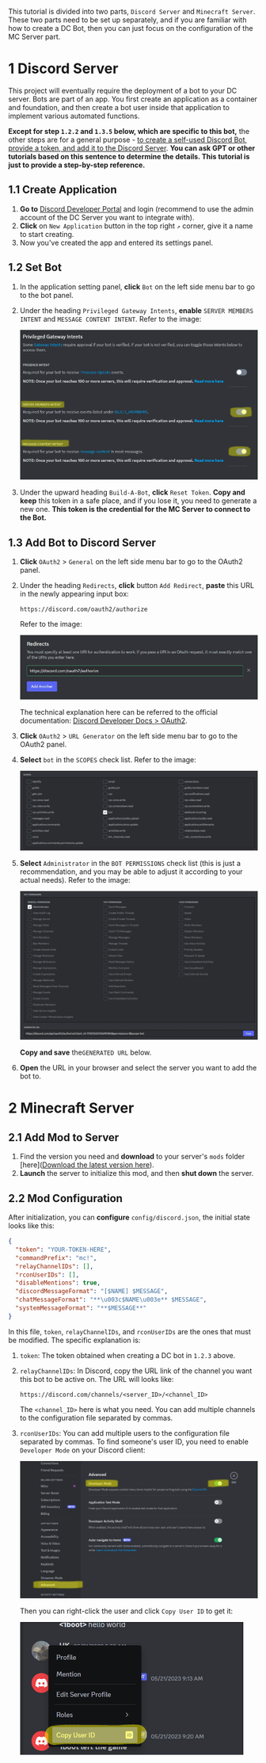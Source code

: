 This tutorial is divided into two parts, `Discord Server` and `Minecraft Server`. These two parts need to be set up separately, and if you are familiar with how to create a DC Bot, then you can just focus on the configuration of the MC Server part.

# 1 Discord Server

This project will eventually require the deployment of a bot to your DC server. Bots are part of an app. You first create an application as a container and foundation, and then create a bot user inside that application to implement various automated functions.

**Except for step `1.2.2` and `1.3.5` below, which are specific to this bot,** the other steps are for a general purpose - <u>to create a self-used Discord Bot, provide a token, and add it to the Discord Server</u>. **You can ask GPT or other tutorials based on this sentence to determine the details. This tutorial is just to provide a step-by-step reference.**

## 1.1 Create Application

1. **Go to** [Discord Developer Portal](https://discord.com/developers/applications) and login (recommend to use the admin account of the DC Server you want to integrate with).
2. **Click** on `New Application` button in the top right `↗` corner, give it a name to start creating.
3. Now you've created the app and entered its settings panel.

## 1.2 Set Bot

1. In the application setting panel, **click** `Bot` on the left side menu bar to go to the bot panel.

2. Under the heading `Privileged Gateway Intents`, **enable** `SERVER MEMBERS INTENT` and `MESSAGE CONTENT INTENT`. Refer to the image:

   ![Privileged-Gateway-Intents](./img/Privileged-Gateway-Intents.png)

3. Under the upward heading `Build-A-Bot`, **click** `Reset Token`. **Copy and keep** this token in a safe place, and if you lose it, you need to generate a new one. **This token is the credential for the MC Server to connect to the Bot.**

## 1.3 Add Bot to Discord Server

1. **Click** `OAuth2` > `General` on the left side menu bar to go to the OAuth2 panel.

2. Under the heading `Redirects`, **click** button `Add Redirect`, **paste** this URL in the newly appearing input box:
   ```text
   https://discord.com/oauth2/authorize
   ```

   Refer to the image:

   ![Redirects](./img/Redirects.png)

   The technical explanation here can be referred to the official documentation: [Discord Developer Docs > OAuth2](https://discord.com/developers/docs/topics/oauth2).

3. **Click** `OAuth2` > `URL Generator` on the left side menu bar to go to the OAuth2 panel.

4. **Select** `bot` in the `SCOPES` check list. Refer to the image:

   ![SCOPES](./img/SCOPES.png)

5. **Select** `Administrator` in the `BOT PERMISSIONS` check list (this is just a recommendation, and you may be able to adjust it according to your actual needs). Refer to the image:

   ![BOT-PERMISSIONS](./img/BOT-PERMISSIONS.png)

   **Copy and save** the`GENERATED URL` below.

6. **Open** the URL in your browser and select the server you want to add the bot to.

# 2 Minecraft Server

## 2.1 Add Mod to Server

1. Find the version you need and **download** to your server's `mods` folder [here]([Download the latest version here](https://github.com/chunkaligned/fabric-discord-integration/releases)).
2. **Launch** the server to initialize this mod, and then **shut down** the server.

## 2.2 Mod Configuration

After initialization, you can **configure** `config/discord.json`, the initial state looks like this:

```json
{
  "token": "YOUR-TOKEN-HERE",
  "commandPrefix": "mc!",
  "relayChannelIDs": [],
  "rconUserIDs": [],
  "disableMentions": true,
  "discordMessageFormat": "[$NAME] $MESSAGE",
  "chatMessageFormat": "**\u003c$NAME\u003e** $MESSAGE",
  "systemMessageFormat": "**$MESSAGE**"
}
```

In this file, `token`, `relayChannelIDs`, and `rconUserIDs` are the ones that must be modified. The specific explanation is:

1. `token`: The token obtained when creating a DC bot in `1.2.3` above.

2. `relayChannelIDs`: In Discord, copy the URL link of the channel you want this bot to be active on. The URL will looks like:

   ```text
   https://discord.com/channels/<server_ID>/<channel_ID>
   ```

   The `<channel_ID>` here is what you need. You can add multiple channels to the configuration file separated by commas.

3. `rconUserIDs`: You can add multiple users to the configuration file separated by commas. To find someone's user ID, you need to enable `Developer Mode` on your Discord client:

    ![UserID-1](./img/UserID-1.png)

    Then you can right-click the user and click `Copy User ID` to get it:

    ![UserID-2](./img/UserID-2.png)

